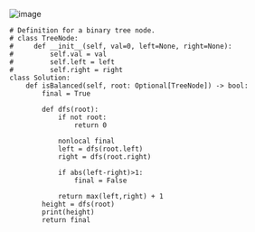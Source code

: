 ![image](https://github.com/abhyudaya12/Data_Structures_Algorithms/assets/28287783/e03264a5-0910-48ac-96a6-ac6906d0f766)


```
# Definition for a binary tree node.
# class TreeNode:
#     def __init__(self, val=0, left=None, right=None):
#         self.val = val
#         self.left = left
#         self.right = right
class Solution:
    def isBalanced(self, root: Optional[TreeNode]) -> bool:
        final = True
        
        def dfs(root):
            if not root:
                return 0

            nonlocal final
            left = dfs(root.left)
            right = dfs(root.right)

            if abs(left-right)>1:
                final = False
            
            return max(left,right) + 1
        height = dfs(root)
        print(height)
        return final        
```
